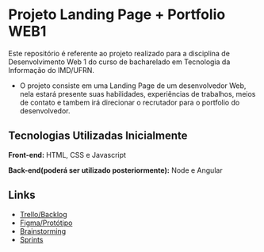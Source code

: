 # Projeto Landing Page + Portfolio WEB1

Este repositório é referente ao projeto realizado para a disciplina de Desenvolvimento Web 1 do curso de bacharelado em Tecnologia da Informação do IMD/UFRN.

- O projeto consiste em uma Landing Page de um desenvolvedor Web, nela estará presente suas habilidades, experiências de trabalhos, meios de contato e tambem irá direcionar o recrutador para o portfolio do desenvolvedor.




## Tecnologias Utilizadas Inicialmente

**Front-end:** HTML, CSS e Javascript

**Back-end(poderá ser utilizado posteriormente):** Node e Angular


## Links

- [Trello/Backlog](https://trello.com/invite/b/o4uugvlJ/ATTIae844443cfbc24b7d4ff472cde629f3aFEB2B39D/sprint-1-dev-web)
- [Figma/Protótipo](https://www.figma.com/design/2L5NXVrclXPLWWiYKPPqna/WEB1-PROJECT?node-id=0%3A1&t=qH0EeGc1CwLxobtK-1)
- [Brainstorming](https://drive.google.com/file/d/18Y2VqnZ8tOTwe7Cp9R1sGQykJ9BpXDT-/view?usp=sharing)
- [Sprints](https://docs.google.com/document/d/1m77bEHBBflFTT9vWcrhCjZhkfWFh2mfLYdXFxA0cElg/edit?usp=sharing)
